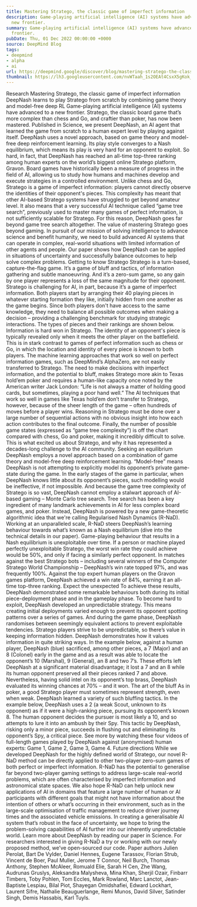 ```yaml
---
title: Mastering Stratego, the classic game of imperfect information
description: Game-playing artificial intelligence (AI) systems have advanced to a
  new frontier.
summary: Game-playing artificial intelligence (AI) systems have advanced to a new
  frontier.
pubDate: Thu, 01 Dec 2022 00:00:00 +0000
source: DeepMind Blog
tags:
- deepmind
- alpha
- ai
url: https://deepmind.google/discover/blog/mastering-stratego-the-classic-game-of-imperfect-information/
thumbnail: https://lh3.googleusercontent.com/nvWTaah_1s2OEAt4CsxX5gKok_0V6-Q5eH3aW3GF6YyZdEVM0OBdgFxNa4DAbmUCXpvTqTfslfUB7_3ZBYr6kIQuk2u46khXH41IU16EZghstwt72Mk=w528-h297-n-nu-rw
---
```


Research
Mastering Stratego, the classic game of imperfect information
DeepNash learns to play Stratego from scratch by combining game theory and model-free deep RL
Game-playing artificial intelligence (AI) systems have advanced to a new frontier. Stratego, the classic board game that’s more complex than chess and Go, and craftier than poker, has now been mastered. Published in Science, we present DeepNash, an AI agent that learned the game from scratch to a human expert level by playing against itself.
DeepNash uses a novel approach, based on game theory and model-free deep reinforcement learning. Its play style converges to a Nash equilibrium, which means its play is very hard for an opponent to exploit. So hard, in fact, that DeepNash has reached an all-time top-three ranking among human experts on the world’s biggest online Stratego platform, Gravon.
Board games have historically been a measure of progress in the field of AI, allowing us to study how humans and machines develop and execute strategies in a controlled environment. Unlike chess and Go, Stratego is a game of imperfect information: players cannot directly observe the identities of their opponent's pieces.
This complexity has meant that other AI-based Stratego systems have struggled to get beyond amateur level. It also means that a very successful AI technique called “game tree search”, previously used to master many games of perfect information, is not sufficiently scalable for Stratego. For this reason, DeepNash goes far beyond game tree search altogether.
The value of mastering Stratego goes beyond gaming. In pursuit of our mission of solving intelligence to advance science and benefit humanity, we need to build advanced AI systems that can operate in complex, real-world situations with limited information of other agents and people. Our paper shows how DeepNash can be applied in situations of uncertainty and successfully balance outcomes to help solve complex problems.
Getting to know Stratego
Stratego is a turn-based, capture-the-flag game. It’s a game of bluff and tactics, of information gathering and subtle manoeuvring. And it’s a zero-sum game, so any gain by one player represents a loss of the same magnitude for their opponent.
Stratego is challenging for AI, in part, because it’s a game of imperfect information. Both players start by arranging their 40 playing pieces in whatever starting formation they like, initially hidden from one another as the game begins. Since both players don't have access to the same knowledge, they need to balance all possible outcomes when making a decision – providing a challenging benchmark for studying strategic interactions. The types of pieces and their rankings are shown below.
Information is hard won in Stratego. The identity of an opponent's piece is typically revealed only when it meets the other player on the battlefield. This is in stark contrast to games of perfect information such as chess or Go, in which the location and identity of every piece is known to both players.
The machine learning approaches that work so well on perfect information games, such as DeepMind’s AlphaZero, are not easily transferred to Stratego. The need to make decisions with imperfect information, and the potential to bluff, makes Stratego more akin to Texas hold’em poker and requires a human-like capacity once noted by the American writer Jack London: “Life is not always a matter of holding good cards, but sometimes, playing a poor hand well.”
The AI techniques that work so well in games like Texas hold’em don’t transfer to Stratego, however, because of the sheer length of the game – often hundreds of moves before a player wins. Reasoning in Stratego must be done over a large number of sequential actions with no obvious insight into how each action contributes to the final outcome.
Finally, the number of possible game states (expressed as “game tree complexity”) is off the chart compared with chess, Go and poker, making it incredibly difficult to solve. This is what excited us about Stratego, and why it has represented a decades-long challenge to the AI community.
Seeking an equilibrium
DeepNash employs a novel approach based on a combination of game theory and model-free deep reinforcement learning. “Model-free” means DeepNash is not attempting to explicitly model its opponent’s private game-state during the game. In the early stages of the game in particular, when DeepNash knows little about its opponent’s pieces, such modelling would be ineffective, if not impossible.
And because the game tree complexity of Stratego is so vast, DeepNash cannot employ a stalwart approach of AI-based gaming – Monte Carlo tree search. Tree search has been a key ingredient of many landmark achievements in AI for less complex board games, and poker.
Instead, DeepNash is powered by a new game-theoretic algorithmic idea that we're calling Regularised Nash Dynamics (R-NaD). Working at an unparalleled scale, R-NaD steers DeepNash’s learning behaviour towards what’s known as a Nash equilibrium (dive into the technical details in our paper).
Game-playing behaviour that results in a Nash equilibrium is unexploitable over time. If a person or machine played perfectly unexploitable Stratego, the worst win rate they could achieve would be 50%, and only if facing a similarly perfect opponent.
In matches against the best Stratego bots – including several winners of the Computer Stratego World Championship – DeepNash’s win rate topped 97%, and was frequently 100%. Against the top expert human players on the Gravon games platform, DeepNash achieved a win rate of 84%, earning it an all-time top-three ranking.
Expect the unexpected
To achieve these results, DeepNash demonstrated some remarkable behaviours both during its initial piece-deployment phase and in the gameplay phase. To become hard to exploit, DeepNash developed an unpredictable strategy. This means creating initial deployments varied enough to prevent its opponent spotting patterns over a series of games. And during the game phase, DeepNash randomises between seemingly equivalent actions to prevent exploitable tendencies.
Stratego players strive to be unpredictable, so there’s value in keeping information hidden. DeepNash demonstrates how it values information in quite striking ways. In the example below, against a human player, DeepNash (blue) sacrificed, among other pieces, a 7 (Major) and an 8 (Colonel) early in the game and as a result was able to locate the opponent’s 10 (Marshal), 9 (General), an 8 and two 7’s.
These efforts left DeepNash at a significant material disadvantage; it lost a 7 and an 8 while its human opponent preserved all their pieces ranked 7 and above. Nevertheless, having solid intel on its opponent’s top brass, DeepNash evaluated its winning chances at 70% – and it won.
The art of the bluff
As in poker, a good Stratego player must sometimes represent strength, even when weak. DeepNash learned a variety of such bluffing tactics. In the example below, DeepNash uses a 2 (a weak Scout, unknown to its opponent) as if it were a high-ranking piece, pursuing its opponent’s known 8. The human opponent decides the pursuer is most likely a 10, and so attempts to lure it into an ambush by their Spy. This tactic by DeepNash, risking only a minor piece, succeeds in flushing out and eliminating its opponent’s Spy, a critical piece.
See more by watching these four videos of full-length games played by DeepNash against (anonymised) human experts: Game 1, Game 2, Game 3, Game 4.
Future directions
While we developed DeepNash for the highly defined world of Stratego, our novel R-NaD method can be directly applied to other two-player zero-sum games of both perfect or imperfect information. R-NaD has the potential to generalise far beyond two-player gaming settings to address large-scale real-world problems, which are often characterised by imperfect information and astronomical state spaces.
We also hope R-NaD can help unlock new applications of AI in domains that feature a large number of human or AI participants with different goals that might not have information about the intention of others or what’s occurring in their environment, such as in the large-scale optimisation of traffic management to reduce driver journey times and the associated vehicle emissions.
In creating a generalisable AI system that’s robust in the face of uncertainty, we hope to bring the problem-solving capabilities of AI further into our inherently unpredictable world.
Learn more about DeepNash by reading our paper in Science.
For researchers interested in giving R-NaD a try or working with our newly proposed method, we’ve open-sourced our code.
Paper authors
Julien Perolat, Bart De Vylder, Daniel Hennes, Eugene Tarassov, Florian Strub, Vincent de Boer, Paul Muller, Jerome T Connor, Neil Burch, Thomas Anthony, Stephen McAleer, Romuald Elie, Sarah H Cen, Zhe Wang, Audrunas Gruslys, Aleksandra Malysheva, Mina Khan, Sherjil Ozair, Finbarr Timbers, Toby Pohlen, Tom Eccles, Mark Rowland, Marc Lanctot, Jean-Baptiste Lespiau, Bilal Piot, Shayegan Omidshafiei, Edward Lockhart, Laurent Sifre, Nathalie Beauguerlange, Remi Munos, David Silver, Satinder Singh, Demis Hassabis, Karl Tuyls.